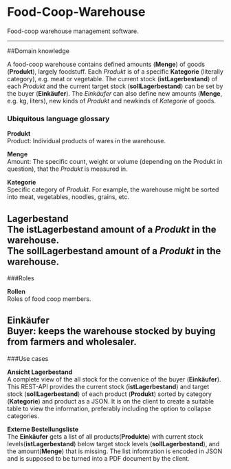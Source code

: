 # Food-Coop-Warehouse

Food-coop warehouse management software.
___

##Domain knowledge

A food-coop warehouse contains defined amounts (**Menge**) of goods (**Produkt**),
largely foodstuff. Each *Produkt* is of a specific **Kategorie** (literally
category), e.g. meat or vegetable. The current stock (**istLagerbestand**) of
each *Produkt* and the current target stock (**sollLagerbestand**) can be set by
the buyer (**Einkäufer**). The *Einkäufer* can also define new amounts (**Menge**,
e.g. kg, liters), new kinds of *Produkt* and newkinds of  *Kategorie* of goods.

### Ubiquitous language glossary

**Produkt**<br>
Product: Individual products of wares in the warehouse.

**Menge**<br>
Amount: The specific count, weight or volume (depending on the Produkt in 
question), that the *Produkt* is measured in. 

**Kategorie**<br>
Specific category of *Produkt*. For example, the warehouse might be sorted into 
meat, vegetables, noodles, grains, etc.

**Lagerbestand**<br>
The **istLagerbestand** amount of a *Produkt* in the warehouse.<br>
The **sollLagerbestand** amount of a *Produkt* in the warehouse.
---

###Roles

**Rollen**<br>
Roles of food coop members.

**Einkäufer**<br>
Buyer: keeps the warehouse stocked by buying from farmers and wholesaler.
---

###Use cases

**Ansicht Lagerbestand**<br>
A complete view of the all stock for the convenice of the buyer (**Einkäufer**). 
This REST-API provides the current stock (**istLagerbestand**) and target stock 
(**sollLagerbestand**) of each product (**Produkt**) sorted by category 
(**Kategorie**) and product as a JSON. It is on the client to create a suitable
table to view the information, preferably including the option to collapse 
categories.

**Externe Bestellungsliste**<br>
The **Einkäufer** gets a list of all products(**Produkte**) with current stock 
levels(**istLagerbestand**) below target stock levels (**sollLagerbestand**), 
and the amount(**Menge**) that is missing. The list infomration is encoded in 
JSON and is supposed to be turned into a PDF document by the client.

